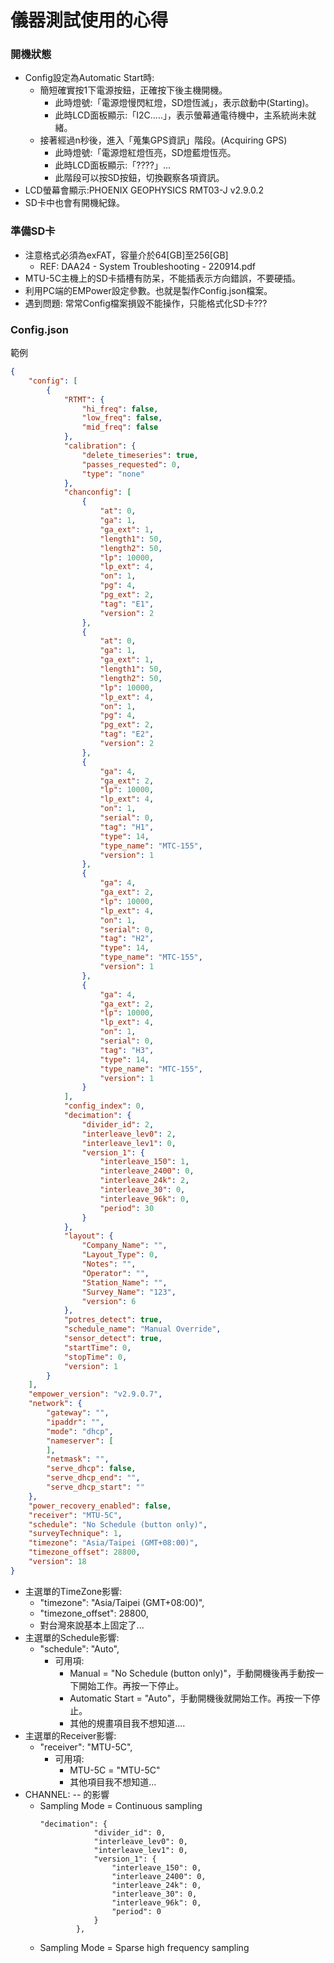 # 儀器測試使用的心得

### 開機狀態
+ Config設定為Automatic Start時:
  + 簡短確實按1下電源按鈕，正確按下後主機開機。
    + 此時燈號:「電源燈慢閃紅燈，SD燈恆滅」，表示啟動中(Starting)。
    + 此時LCD面板顯示:「I2C.....」，表示螢幕通電待機中，主系統尚未就緒。
  + 接著經過n秒後，進入「蒐集GPS資訊」階段。(Acquiring GPS)
    + 此時燈號:「電源燈紅燈恆亮，SD燈藍燈恆亮。
    + 此時LCD面板顯示:「????」...
    + 此階段可以按SD按鈕，切換觀察各項資訊。
+ LCD螢幕會顯示:PHOENIX GEOPHYSICS RMT03-J v2.9.0.2
+ SD卡中也會有開機紀錄。

### 準備SD卡
+ 注意格式必須為exFAT，容量介於64[GB]至256[GB]
  + REF: DAA24 - System Troubleshooting - 220914.pdf
+ MTU-5C主機上的SD卡插槽有防呆，不能插表示方向錯誤，不要硬插。
+ 利用PC端的EMPower設定參數。也就是製作Config.json檔案。
+ 遇到問題: 常常Config檔案損毀不能操作，只能格式化SD卡???

### Config.json
範例
```json
{
    "config": [
        {
            "RTMT": {
                "hi_freq": false,
                "low_freq": false,
                "mid_freq": false
            },
            "calibration": {
                "delete_timeseries": true,
                "passes_requested": 0,
                "type": "none"
            },
            "chanconfig": [
                {
                    "at": 0,
                    "ga": 1,
                    "ga_ext": 1,
                    "length1": 50,
                    "length2": 50,
                    "lp": 10000,
                    "lp_ext": 4,
                    "on": 1,
                    "pg": 4,
                    "pg_ext": 2,
                    "tag": "E1",
                    "version": 2
                },
                {
                    "at": 0,
                    "ga": 1,
                    "ga_ext": 1,
                    "length1": 50,
                    "length2": 50,
                    "lp": 10000,
                    "lp_ext": 4,
                    "on": 1,
                    "pg": 4,
                    "pg_ext": 2,
                    "tag": "E2",
                    "version": 2
                },
                {
                    "ga": 4,
                    "ga_ext": 2,
                    "lp": 10000,
                    "lp_ext": 4,
                    "on": 1,
                    "serial": 0,
                    "tag": "H1",
                    "type": 14,
                    "type_name": "MTC-155",
                    "version": 1
                },
                {
                    "ga": 4,
                    "ga_ext": 2,
                    "lp": 10000,
                    "lp_ext": 4,
                    "on": 1,
                    "serial": 0,
                    "tag": "H2",
                    "type": 14,
                    "type_name": "MTC-155",
                    "version": 1
                },
                {
                    "ga": 4,
                    "ga_ext": 2,
                    "lp": 10000,
                    "lp_ext": 4,
                    "on": 1,
                    "serial": 0,
                    "tag": "H3",
                    "type": 14,
                    "type_name": "MTC-155",
                    "version": 1
                }
            ],
            "config_index": 0,
            "decimation": {
                "divider_id": 2,
                "interleave_lev0": 2,
                "interleave_lev1": 0,
                "version_1": {
                    "interleave_150": 1,
                    "interleave_2400": 0,
                    "interleave_24k": 2,
                    "interleave_30": 0,
                    "interleave_96k": 0,
                    "period": 30
                }
            },
            "layout": {
                "Company_Name": "",
                "Layout_Type": 0,
                "Notes": "",
                "Operator": "",
                "Station_Name": "",
                "Survey_Name": "123",
                "version": 6
            },
            "potres_detect": true,
            "schedule_name": "Manual Override",
            "sensor_detect": true,
            "startTime": 0,
            "stopTime": 0,
            "version": 1
        }
    ],
    "empower_version": "v2.9.0.7",
    "network": {
        "gateway": "",
        "ipaddr": "",
        "mode": "dhcp",
        "nameserver": [
        ],
        "netmask": "",
        "serve_dhcp": false,
        "serve_dhcp_end": "",
        "serve_dhcp_start": ""
    },
    "power_recovery_enabled": false,
    "receiver": "MTU-5C",
    "schedule": "No Schedule (button only)",
    "surveyTechnique": 1,
    "timezone": "Asia/Taipei (GMT+08:00)",
    "timezone_offset": 28800,
    "version": 18
}

```

+ 主選單的TimeZone影響:
  + "timezone": "Asia/Taipei (GMT+08:00)",
  + "timezone_offset": 28800, 
  + 對台灣來說基本上固定了...
+ 主選單的Schedule影響:
  + "schedule": "Auto",
    + 可用項:
      + Manual = "No Schedule (button only)"，手動開機後再手動按一下開始工作。再按一下停止。
      + Automatic Start = "Auto"，手動開機後就開始工作。再按一下停止。
      + 其他的規畫項目我不想知道....
+ 主選單的Receiver影響:
  + "receiver": "MTU-5C",
    + 可用項:
      + MTU-5C = "MTU-5C"
      + 其他項目我不想知道...   
+ CHANNEL: -- 的影響
  + Sampling Mode = Continuous sampling
    ``` 
    "decimation": {
                "divider_id": 0,
                "interleave_lev0": 0,
                "interleave_lev1": 0,
                "version_1": {
                    "interleave_150": 0,
                    "interleave_2400": 0,
                    "interleave_24k": 0,
                    "interleave_30": 0,
                    "interleave_96k": 0,
                    "period": 0
                }
            },
     ```
  + Sampling Mode = Sparse high frequency sampling

